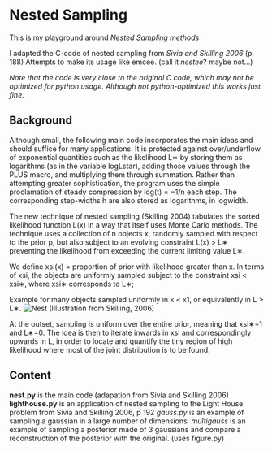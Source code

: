 Nested Sampling
===============

This is my playground around *Nested Sampling methods*

I adapted the C-code of nested sampling from _Sivia and Skilling 2006_ (p. 188)
Attempts to make its usage like emcee. (call it _nestee_? maybe not...)

*Note that the code is very close to the original C code, which may not be optimized for python usage. Although not python-optimized this works just fine.*


Background
----------

Although small, the following main code incorporates the main ideas and should
suffice for many applications. It is protected against over/underflow of
exponential quantities such as the likelihood L∗ by storing them as logarithms
(as in the variable logLstar), adding those values through the PLUS macro, and
multiplying them through summation. Rather than attempting greater
sophistication, the program uses the simple proclamation of steady compression
by log(t) = −1/n each step. The corresponding step-widths h are also stored as
logarithms, in logwidth.

The new technique of nested sampling (Skilling 2004) tabulates the sorted
likelihood function L(x) in a way that itself uses Monte Carlo methods. The
technique uses a collection of n objects x, randomly sampled with respect to the
prior p, but also subject to an evolving constraint L(x) > L∗ preventing the
likelihood from exceeding the current limiting value L∗. 

We define xsi(x) = proportion of prior with likelihood greater than x.  In terms
of xsi, the objects are uniformly sampled subject to the constraint xsi < xsi∗,
where xsi∗ corresponds to L∗; 

Example for many objects sampled uniformly in x < x1, or equivalently
in L > L∗.
![Nest](http://www.inference.phy.cam.ac.uk/bayesys/box/figs/nest.gif)
(Illustration from Skilling, 2006)

At the outset, sampling is uniform over the entire prior, meaning that xsi∗=1
and L∗=0. The idea is then to iterate inwards in xsi and correspondingly upwards
in L, in order to locate and quantify the tiny region of high likelihood where
most of the joint distribution is to be found.


Content
-------

**nest.py** is the main code (adapation from Sivia and Skilling 2006)
**lighthouse.py**  is an application of nested sampling to the Light House 
                        problem from Sivia and Skilling 2006, p 192
*gauss.py* is an example of sampling a gaussian in a large number of dimensions.
*multigauss* is an example of sampling a posterior made of 3 gaussians and
	compare a reconstruction of the posterior with the original.
	(uses figure.py)
